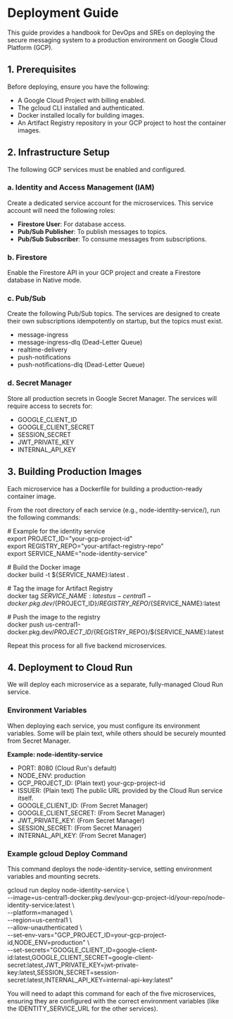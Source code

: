 # **Deployment Guide**

This guide provides a handbook for DevOps and SREs on deploying the secure messaging system to a production environment on Google Cloud Platform (GCP).

## **1\. Prerequisites**

Before deploying, ensure you have the following:

* A Google Cloud Project with billing enabled.
* The gcloud CLI installed and authenticated.
* Docker installed locally for building images.
* An Artifact Registry repository in your GCP project to host the container images.

## **2\. Infrastructure Setup**

The following GCP services must be enabled and configured.

### **a. Identity and Access Management (IAM)**

Create a dedicated service account for the microservices. This service account will need the following roles:

* **Firestore User**: For database access.
* **Pub/Sub Publisher**: To publish messages to topics.
* **Pub/Sub Subscriber**: To consume messages from subscriptions.

### **b. Firestore**

Enable the Firestore API in your GCP project and create a Firestore database in Native mode.

### **c. Pub/Sub**

Create the following Pub/Sub topics. The services are designed to create their own subscriptions idempotently on startup, but the topics must exist.

* message-ingress
* message-ingress-dlq (Dead-Letter Queue)
* realtime-delivery
* push-notifications
* push-notifications-dlq (Dead-Letter Queue)

### **d. Secret Manager**

Store all production secrets in Google Secret Manager. The services will require access to secrets for:

* GOOGLE\_CLIENT\_ID
* GOOGLE\_CLIENT\_SECRET
* SESSION\_SECRET
* JWT\_PRIVATE\_KEY
* INTERNAL\_API\_KEY

## **3\. Building Production Images**

Each microservice has a Dockerfile for building a production-ready container image.

From the root directory of each service (e.g., node-identity-service/), run the following commands:

\# Example for the identity service  
export PROJECT\_ID="your-gcp-project-id"  
export REGISTRY\_REPO="your-artifact-registry-repo"  
export SERVICE\_NAME="node-identity-service"

\# Build the Docker image  
docker build \-t ${SERVICE\_NAME}:latest .

\# Tag the image for Artifact Registry  
docker tag ${SERVICE\_NAME}:latest us-central1-docker.pkg.dev/${PROJECT\_ID}/${REGISTRY\_REPO}/${SERVICE\_NAME}:latest

\# Push the image to the registry  
docker push us-central1-docker.pkg.dev/${PROJECT\_ID}/${REGISTRY\_REPO}/${SERVICE\_NAME}:latest

Repeat this process for all five backend microservices.

## **4\. Deployment to Cloud Run**

We will deploy each microservice as a separate, fully-managed Cloud Run service.

### **Environment Variables**

When deploying each service, you must configure its environment variables. Some will be plain text, while others should be securely mounted from Secret Manager.

**Example: node-identity-service**

* PORT: 8080 (Cloud Run's default)
* NODE\_ENV: production
* GCP\_PROJECT\_ID: (Plain text) your-gcp-project-id
* ISSUER: (Plain text) The public URL provided by the Cloud Run service itself.
* GOOGLE\_CLIENT\_ID: (From Secret Manager)
* GOOGLE\_CLIENT\_SECRET: (From Secret Manager)
* JWT\_PRIVATE\_KEY: (From Secret Manager)
* SESSION\_SECRET: (From Secret Manager)
* INTERNAL\_API\_KEY: (From Secret Manager)

### **Example gcloud Deploy Command**

This command deploys the node-identity-service, setting environment variables and mounting secrets.

gcloud run deploy node-identity-service \\  
\--image=us-central1-docker.pkg.dev/your-gcp-project-id/your-repo/node-identity-service:latest \\  
\--platform=managed \\  
\--region=us-central1 \\  
\--allow-unauthenticated \\  
\--set-env-vars="GCP\_PROJECT\_ID=your-gcp-project-id,NODE\_ENV=production" \\  
\--set-secrets="GOOGLE\_CLIENT\_ID=google-client-id:latest,GOOGLE\_CLIENT\_SECRET=google-client-secret:latest,JWT\_PRIVATE\_KEY=jwt-private-key:latest,SESSION\_SECRET=session-secret:latest,INTERNAL\_API\_KEY=internal-api-key:latest"

You will need to adapt this command for each of the five microservices, ensuring they are configured with the correct environment variables (like the IDENTITY\_SERVICE\_URL for the other services).
